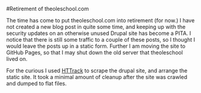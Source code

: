 #Retirement of theoleschool.com

The time has come to put theoleschool.com into retirement (for now.)  I have not created a new blog post in quite some time, and keeping up with the security updates on an otherwise unused Drupal site has become a PITA.  I notice that there is still some traffic to a couple of these posts, so I thought I would leave the posts up in a static form.  Further I am moving the site to GitHub Pages, so that I may shut down the old server that theoleschool lived on.

For the curious I used [HTTrack](https://github.com/xroche/httrack) to scrape the drupal site, and arrange the static site.  It took a minimal amount of cleanup after the site was crawled and dumped to flat files.

